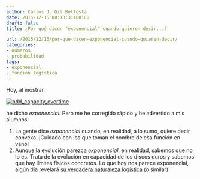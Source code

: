 ```yaml
---
author: Carlos J. Gil Bellosta
date: 2015-12-15 08:13:31+00:00
draft: false
title: ¿Por qué dicen "exponencial" cuando quieren decir...?

url: /2015/12/15/por-que-dicen-exponencial-cuando-quieren-decir/
categories:
- números
- probabilidad
tags:
- exponencial
- función logística
---
```


Hoy, al mostrar

[![hdd_capacity_overtime](/wp-uploads/2015/12/hdd_capacity_overtime.png#center)
](/wp-uploads/2015/12/hdd_capacity_overtime.png#center)

he dicho _exponencial_. Pero me he corregido rápido y he advertido a mis alumnos:

1. La gente dice _exponencial_ cuando, en realidad, a lo sumo, quiere decir convexa. ¡Cuidado con los que toman el nombre de esa función en vano!
2. Aunque la evolución parezca _exponencial_, en realidad, sabemos que no lo es. Trata de la evolución en capacidad de los discos duros y sabemos que hay límites físicos concretos. Lo que hoy nos parece exponencial, algún día revelará [su verdadera naturaleza logística](https://es.wikipedia.org/wiki/Funci%C3%B3n_log%C3%ADstica) (o similar).